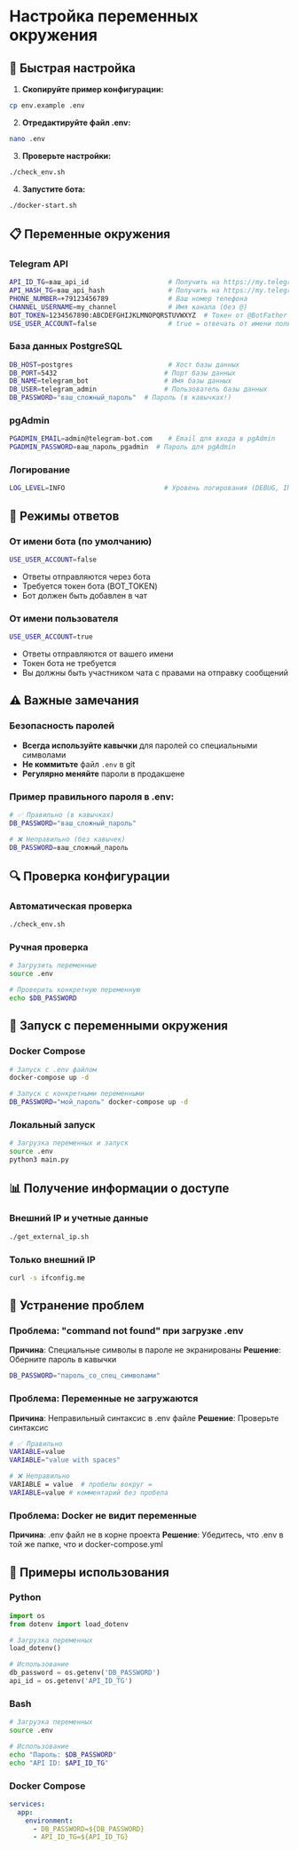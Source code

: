 # Настройка переменных окружения

## 🔧 Быстрая настройка

1. **Скопируйте пример конфигурации:**
```bash
cp env.example .env
```

2. **Отредактируйте файл .env:**
```bash
nano .env
```

3. **Проверьте настройки:**
```bash
./check_env.sh
```

4. **Запустите бота:**
```bash
./docker-start.sh
```

## 📋 Переменные окружения

### Telegram API
```bash
API_ID_TG=ваш_api_id                    # Получить на https://my.telegram.org
API_HASH_TG=ваш_api_hash                # Получить на https://my.telegram.org
PHONE_NUMBER=+79123456789               # Ваш номер телефона
CHANNEL_USERNAME=my_channel             # Имя канала (без @)
BOT_TOKEN=1234567890:ABCDEFGHIJKLMNOPQRSTUVWXYZ  # Токен от @BotFather
USE_USER_ACCOUNT=false                  # true = отвечать от имени пользователя, false = от имени бота
```

### База данных PostgreSQL
```bash
DB_HOST=postgres                        # Хост базы данных
DB_PORT=5432                           # Порт базы данных
DB_NAME=telegram_bot                   # Имя базы данных
DB_USER=telegram_admin                 # Пользователь базы данных
DB_PASSWORD="ваш_сложный_пароль"  # Пароль (в кавычках!)
```

### pgAdmin
```bash
PGADMIN_EMAIL=admin@telegram-bot.com    # Email для входа в pgAdmin
PGADMIN_PASSWORD=ваш_пароль_pgadmin  # Пароль для pgAdmin
```

### Логирование
```bash
LOG_LEVEL=INFO                         # Уровень логирования (DEBUG, INFO, WARNING, ERROR)
```

## 🤖 Режимы ответов

### От имени бота (по умолчанию)
```bash
USE_USER_ACCOUNT=false
```
- Ответы отправляются через бота
- Требуется токен бота (BOT_TOKEN)
- Бот должен быть добавлен в чат

### От имени пользователя
```bash
USE_USER_ACCOUNT=true
```
- Ответы отправляются от вашего имени
- Токен бота не требуется
- Вы должны быть участником чата с правами на отправку сообщений

## ⚠️ Важные замечания

### Безопасность паролей
- **Всегда используйте кавычки** для паролей со специальными символами
- **Не коммитьте** файл `.env` в git
- **Регулярно меняйте** пароли в продакшене

### Пример правильного пароля в .env:
```bash
# ✅ Правильно (в кавычках)
DB_PASSWORD="ваш_сложный_пароль"

# ❌ Неправильно (без кавычек)
DB_PASSWORD=ваш_сложный_пароль
```

## 🔍 Проверка конфигурации

### Автоматическая проверка
```bash
./check_env.sh
```

### Ручная проверка
```bash
# Загрузить переменные
source .env

# Проверить конкретную переменную
echo $DB_PASSWORD
```

## 🚀 Запуск с переменными окружения

### Docker Compose
```bash
# Запуск с .env файлом
docker-compose up -d

# Запуск с конкретными переменными
DB_PASSWORD="мой_пароль" docker-compose up -d
```

### Локальный запуск
```bash
# Загрузка переменных и запуск
source .env
python3 main.py
```

## 📊 Получение информации о доступе

### Внешний IP и учетные данные
```bash
./get_external_ip.sh
```

### Только внешний IP
```bash
curl -s ifconfig.me
```

## 🔧 Устранение проблем

### Проблема: "command not found" при загрузке .env
**Причина**: Специальные символы в пароле не экранированы
**Решение**: Оберните пароль в кавычки
```bash
DB_PASSWORD="пароль_со_спец_символами"
```

### Проблема: Переменные не загружаются
**Причина**: Неправильный синтаксис в .env файле
**Решение**: Проверьте синтаксис
```bash
# ✅ Правильно
VARIABLE=value
VARIABLE="value with spaces"

# ❌ Неправильно
VARIABLE = value  # пробелы вокруг =
VARIABLE=value # комментарий без пробела
```

### Проблема: Docker не видит переменные
**Причина**: .env файл не в корне проекта
**Решение**: Убедитесь, что .env в той же папке, что и docker-compose.yml

## 📝 Примеры использования

### Python
```python
import os
from dotenv import load_dotenv

# Загрузка переменных
load_dotenv()

# Использование
db_password = os.getenv('DB_PASSWORD')
api_id = os.getenv('API_ID_TG')
```

### Bash
```bash
# Загрузка переменных
source .env

# Использование
echo "Пароль: $DB_PASSWORD"
echo "API ID: $API_ID_TG"
```

### Docker Compose
```yaml
services:
  app:
    environment:
      - DB_PASSWORD=${DB_PASSWORD}
      - API_ID_TG=${API_ID_TG}
```
